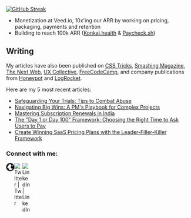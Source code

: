 [![GitHub Streak](https://streak-stats.demolab.com/?user=JurnW)](https://git.io/streak-stats)

- Monetization at Veed.io, 10x'ing our ARR by working on pricing, packaging, payments and retention
- Building to reach 100k ARR ([Konkai.health](https://www.konkai.health/) & [Paycheck.sh](https://paycheck.sh/))

## Writing

My articles have also been published on [CSS Tricks][csstricks], [Smashing Magazine][smashingmagazine], [The Next Web][thenextweb], [UX Collective][uxcollective], [FreeCodeCamp][freecodecamp], and company publications from [Honeypot][honeypot] and [LogRocket][logrocket].

Here are my 5 most recent articles:

<!-- BLOG-POST-LIST:START -->
- [Safeguarding Your Trials: Tips to Combat Abuse](https://www.jurn.io/stop-free-trial-abuse/)
- [Navigating Big Wins: A PM&#39;s Playbook for Complex Projects](https://www.jurn.io/navigating-big-wins/)
- [Mastering Subscription Renewals in India](https://www.jurn.io/india-subscription-renewals/)
- [The &quot;Day 1 or Day 100&quot; Framework: Choosing the Right Time to Ask Users to Pay](https://www.jurn.io/day-1-or-day-100-features/)
- [Create Winning SaaS Pricing Plans with the Leader-Filler-Killer Framework](https://www.jurn.io/leader-killer-filler/)
<!-- BLOG-POST-LIST:END -->


### Connect with me:
[<img align="left" alt="www.jurn.io" width="22px" src="https://raw.githubusercontent.com/iconic/open-iconic/master/svg/globe.svg" />](https://www.jurn.io/)
[<img align="left" alt="Twitter | Twitter" width="22px" src="https://cdn.jsdelivr.net/npm/simple-icons@v3/icons/twitter.svg" />](https://twitter.com/jurn_w)
[<img align="left" alt="LinkedIn | LinkedIn" width="22px" src="https://cdn.jsdelivr.net/npm/simple-icons@v3/icons/linkedin.svg" />](https://www.linkedin.com/in/jurnvanwissen/)


[csstricks]: https://css-tricks.com/lets-make-one-of-those-fancy-scrolling-animations-used-on-apple-product-pages/
[freecodecamp]: https://www.freecodecamp.org/news/how-i-built-my-side-project-and-got-31-000-users-the-first-week-d9053bae5302/
[thenextweb]: https://thenextweb.com/news/developer-side-project-syndication
[honeypot]: https://cult.honeypot.io/reads/how-to-create-a-side-project-that-gets-you-noticed  
[logrocket]: https://blog.logrocket.com/adding-amp-components-to-next-js-webpage/
[smashingmagazine]: https://www.smashingmagazine.com/2020/09/figma-developers-guide/
[uxcollective]: https://uxdesign.cc/mastering-animations-in-figma-with-7-simple-demos-204106bff310
